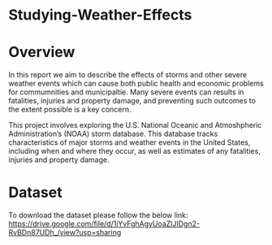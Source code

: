 # Studying-Weather-Effects
# Overview
In this report we aim to describe the effects of storms and other severe weather events which can cause both public health and economic problems for commumnities and municipaltie. Many severe events can results in fatalities, injuries and property damage, and preventing such outcomes to the extent possible is a key concern.

This project involves exploring the U.S. National Oceanic and Atmoshpheric Administration’s (NOAA) storm database. This database tracks characteristics of major storms and weather events in the United States, including when and where they occur, as well as estimates of any fatalities, injuries and property damage.

# Dataset 
To download the dataset please follow the below link: 
https://drive.google.com/file/d/1iYvFghAgyUoaZlJIDgn2-RvBDn87UDh_/view?usp=sharing
